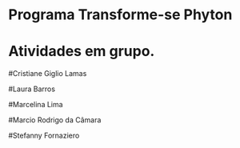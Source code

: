 #  Programa Transforme-se Phyton
# Atividades em grupo.

#Cristiane Giglio Lamas

#Laura Barros

#Marcelina Lima

#Marcio Rodrigo da Câmara

#Stefanny Fornaziero
